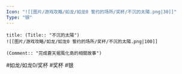 ```yaml
---
Icon: "![[图片/游戏攻略/如龙/如龙0 誓约的场所/奖杯/不沉的太陽.png|30]]"
Type: "银"
---
```

```ad-common-silver-trophy
title: (Title:: "不沉的太陽")
![[图片/游戏攻略/如龙/如龙0 誓约的场所/奖杯/不沉的太陽.png|100]]

(Comment:: "完成蒼天堀風化島的相關故事")
```

#如龙/如龙0/奖杯 #奖杯 #银
